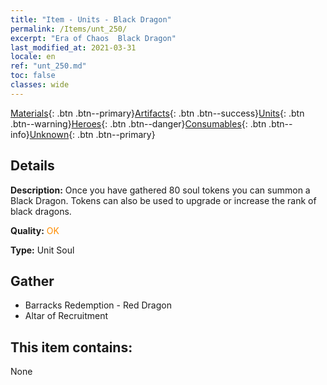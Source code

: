 ```yaml
---
title: "Item - Units - Black Dragon"
permalink: /Items/unt_250/
excerpt: "Era of Chaos  Black Dragon"
last_modified_at: 2021-03-31
locale: en
ref: "unt_250.md"
toc: false
classes: wide
---
```

 [Materials](/Items/){: .btn .btn--primary}[Artifacts](/Items/Artifacts/){: .btn .btn--success}[Units](/Items/Units/){: .btn .btn--warning}[Heroes](/Items/Heroes/){: .btn .btn--danger}[Consumables](/Items/Consumables/){: .btn .btn--info}[Unknown](/Items/Unknown/){: .btn .btn--primary}

## Details
 **Description:** Once you have gathered 80 soul tokens you can summon a Black Dragon. Tokens can also be used to upgrade or increase the rank of black dragons.

 **Quality:** <span style="color: #FF8C00">OK</span>

 **Type:** Unit Soul

## Gather

*    Barracks Redemption - Red Dragon 
*    Altar of Recruitment 

## This item contains:

  None

